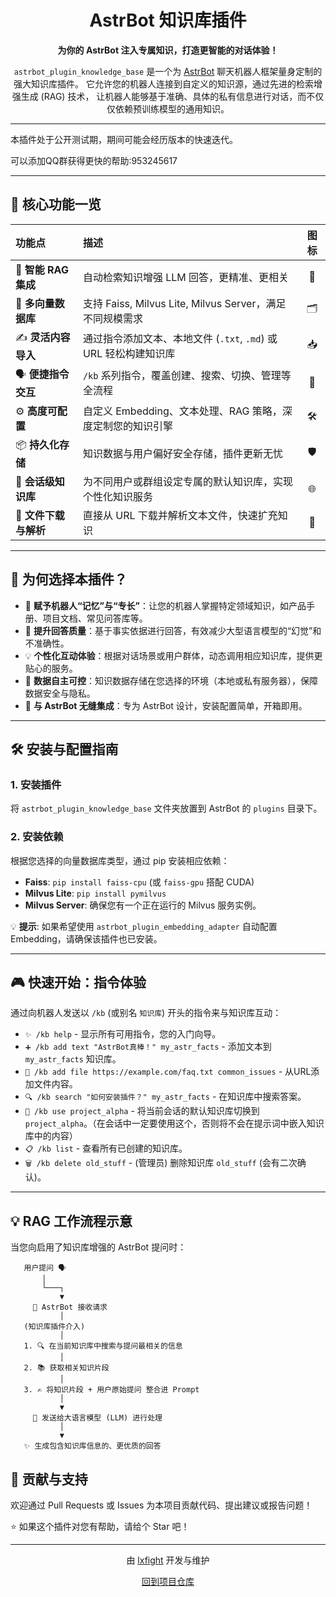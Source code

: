 <h1 align="center">AstrBot 知识库插件</h1>

<p align="center">
  <strong>为你的 AstrBot 注入专属知识，打造更智能的对话体验！</strong>
</p>


<p align="center">
  <code>astrbot_plugin_knowledge_base</code> 是一个为 <a href="https://github.com/Soulter/AstrBot">AstrBot</a> 聊天机器人框架量身定制的强大知识库插件。
  它允许您的机器人连接到自定义的知识源，通过先进的检索增强生成 (RAG) 技术，
  让机器人能够基于准确、具体的私有信息进行对话，而不仅仅依赖预训练模型的通用知识。
</p>

---

本插件处于公开测试期，期间可能会经历版本的快速迭代。

可以添加QQ群获得更快的帮助:953245617

---
## 🚀 核心功能一览

<div align="center">

| 功能点                                | 描述                                                                 | 图标 |
| :------------------------------------ | :------------------------------------------------------------------- | :--: |
| 🧠 **智能 RAG 集成**                    | 自动检索知识增强 LLM 回答，更精准、更相关                               | 🎯   |
| 💾 **多向量数据库**                     | 支持 Faiss, Milvus Lite, Milvus Server，满足不同规模需求                | 🗂️   |
| ✍️ **灵活内容导入**                     | 通过指令添加文本、本地文件 (`.txt`, `.md`) 或 URL 轻松构建知识库         | 📥   |
| 🗣️ **便捷指令交互**                     | `/kb` 系列指令，覆盖创建、搜索、切换、管理等全流程                       | 💬   |
| ⚙️ **高度可配置**                       | 自定义 Embedding、文本处理、RAG 策略，深度定制您的知识引擎             | 🛠️   |
| 📦 **持久化存储**                       | 知识数据与用户偏好安全存储，插件更新无忧                               | 🛡️   |
| 👥 **会话级知识库**                     | 为不同用户或群组设定专属的默认知识库，实现个性化知识服务               | 🌐   |
| 📄 **文件下载与解析**                   | 直接从 URL 下载并解析文本文件，快速扩充知识                             | 🔗   |

</div>

---

## 🤔 为何选择本插件？

*   🌟 **赋予机器人“记忆”与“专长”**：让您的机器人掌握特定领域知识，如产品手册、项目文档、常见问答库等。
*   🎯 **提升回答质量**：基于事实依据进行回答，有效减少大型语言模型的“幻觉”和不准确性。
*   💡 **个性化互动体验**：根据对话场景或用户群体，动态调用相应知识库，提供更贴心的服务。
*   🔐 **数据自主可控**：知识数据存储在您选择的环境（本地或私有服务器），保障数据安全与隐私。
*   🧩 **与 AstrBot 无缝集成**：专为 AstrBot 设计，安装配置简单，开箱即用。

---

## 🛠️ 安装与配置指南

### 1. 安装插件

   将 `astrbot_plugin_knowledge_base` 文件夹放置到 AstrBot 的 `plugins` 目录下。

### 2. 安装依赖

   根据您选择的向量数据库类型，通过 pip 安装相应依赖：
   *   **Faiss**: `pip install faiss-cpu` (或 `faiss-gpu` 搭配 CUDA)
   *   **Milvus Lite**: `pip install pymilvus`
   *   **Milvus Server**: 确保您有一个正在运行的 Milvus 服务实例。

   💡 **提示**: 如果希望使用 `astrbot_plugin_embedding_adapter` 自动配置 Embedding，请确保该插件也已安装。

---

## 🎮 快速开始：指令体验

通过向机器人发送以 `/kb` (或别名 `知识库`) 开头的指令来与知识库互动：

*   `✨ /kb help` - 显示所有可用指令，您的入门向导。
*   `➕ /kb add text "AstrBot真棒！" my_astr_facts` - 添加文本到 `my_astr_facts` 知识库。
*   `📄 /kb add file https://example.com/faq.txt common_issues` - 从URL添加文件内容。
*   `🔍 /kb search "如何安装插件？" my_astr_facts` - 在知识库中搜索答案。
*   `🚀 /kb use project_alpha` - 将当前会话的默认知识库切换到 `project_alpha`。（在会话中一定要使用这个，否则将不会在提示词中嵌入知识库中的内容）
*   `📋 /kb list` - 查看所有已创建的知识库。
*   `🗑️ /kb delete old_stuff` - (管理员) 删除知识库 `old_stuff` (会有二次确认)。

---

## 💡 RAG 工作流程示意

当您向启用了知识库增强的 AstrBot 提问时：

```
   用户提问 🗣️
       │
       └───┐
           ▼
     🤖 AstrBot 接收请求
           │
   (知识库插件介入)
           │
   1. 🔍 在当前知识库中搜索与提问最相关的信息
           │
   2. 📚 获取相关知识片段
           │
   3. ✍️ 将知识片段 + 用户原始提问 整合进 Prompt
           │
           ▼
     🧠 发送给大语言模型 (LLM) 进行处理
           │
           ▼
   ✨ 生成包含知识库信息的、更优质的回答
```


## 🤝 贡献与支持

欢迎通过 Pull Requests 或 Issues 为本项目贡献代码、提出建议或报告问题！

⭐️ 如果这个插件对您有帮助，请给个 Star 吧！

---

<p align="center">
  由 <a href="https://github.com/lxfight">lxfight</a> 开发与维护
</p>
<p align="center">
  <a href="https://github.com/lxfight/astrbot_plugin_knowledge_base">回到项目仓库</a>
</p>
